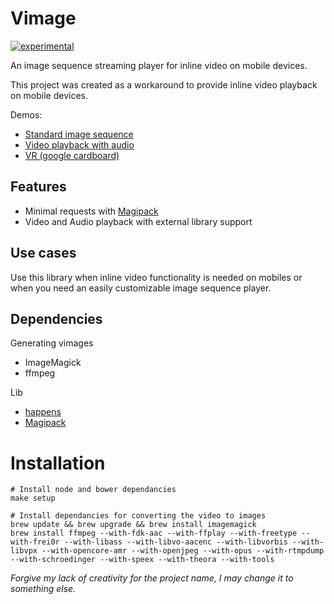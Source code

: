 # Vimage

[![experimental](http://badges.github.io/stability-badges/dist/experimental.svg)](http://github.com/badges/stability-badges)

An image sequence streaming player for inline video on mobile devices.

This project was created as a workaround to provide inline video playback on mobile devices.


Demos:

* [Standard image sequence](http://google.com)
* [Video playback with audio](http://google.com)
* [VR (google cardboard)](http://google.com)

## Features

* Minimal requests with [Magipack](https://github.com/keitakun/Magipack.js)
* Video and Audio playback with external library support

## Use cases

Use this library when inline video functionality is needed on mobiles or when you need an easily customizable image sequence player.

## Dependencies

Generating vimages

* ImageMagick
* ffmpeg

Lib

* [happens](https://github.com/arboleya/happens)
* [Magipack](https://github.com/keitakun/Magipack.js)

# Installation

```
# Install node and bower dependancies
make setup

# Install dependancies for converting the video to images
brew update && brew upgrade && brew install imagemagick
brew install ffmpeg --with-fdk-aac --with-ffplay --with-freetype --with-frei0r --with-libass --with-libvo-aacenc --with-libvorbis --with-libvpx --with-opencore-amr --with-openjpeg --with-opus --with-rtmpdump --with-schroedinger --with-speex --with-theora --with-tools
```

*Forgive my lack of creativity for the project name, I may change it to something else.*